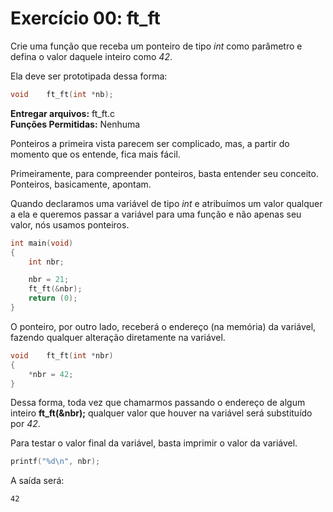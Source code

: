 # Exercício 00: ft_ft

Crie uma função que receba um ponteiro de tipo _int_ como parâmetro e defina o valor daquele inteiro como _42_.

Ela deve ser prototipada dessa forma:

```c
void    ft_ft(int *nb);
```

**Entregar arquivos:** ft_ft.c<br>**Funções Permitidas:** Nenhuma



Ponteiros a primeira vista parecem ser complicado, mas, a partir do momento que os entende, fica mais fácil.

Primeiramente, para compreender ponteiros, basta entender seu conceito. Ponteiros, basicamente, apontam. 

Quando declaramos uma variável de tipo _int_ e atribuímos um valor qualquer a ela e queremos passar a variável para uma função e não apenas seu valor, nós usamos ponteiros.

```c
int main(void)
{
    int nbr;

    nbr = 21;
    ft_ft(&nbr);
    return (0);
}
```

O ponteiro, por outro lado, receberá o endereço (na memória) da variável, fazendo qualquer alteração diretamente na variável.

```c
void    ft_ft(int *nbr)
{
    *nbr = 42;
}
```

Dessa forma, toda vez que chamarmos passando o endereço de algum inteiro **ft_ft(&nbr);** qualquer valor que houver na variável será substituído por _42_.

Para testar o valor final da variável, basta imprimir o valor da variável.

```c
printf("%d\n", nbr);
```

A saída será:

```text
42
```
